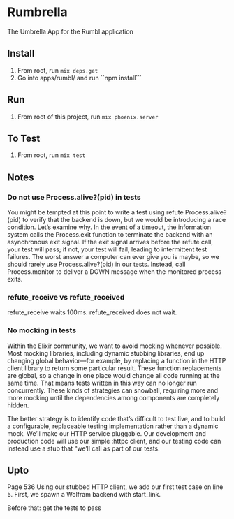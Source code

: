 # Rumbrella

The Umbrella App for the Rumbl application

## Install

1. From root, run ```mix deps.get```
2. Go into apps/rumbl/ and run ``npm install```

## Run

1. From root of this project, run ```mix phoenix.server```

## To Test

1. From root, run ```mix test```

## Notes

### Do not use Process.alive?(pid) in tests

You might be tempted at this point to write a test using refute Process.alive?(pid) to verify that the backend is down, but we would be introducing a race condition. Let’s examine why. In the event of a timeout, the information system calls the Process.exit function to terminate the backend with an asynchronous exit signal. If the exit signal arrives before the refute call, your test will pass; if not, your test will fail, leading to intermittent test failures. The worst answer a computer can ever give you is maybe, so we should rarely use Process.alive?(pid) in our tests. Instead, call Process.monitor to deliver a DOWN message when the monitored process exits.

### refute_receive vs refute_received

refute_receive waits 100ms. refute_received does not wait.

### No mocking in tests

Within the Elixir community, we want to avoid mocking whenever possible. Most mocking libraries, including dynamic stubbing libraries, end up changing global behavior—for example, by replacing a function in the HTTP client library to return some particular result. These function replacements are global, so a change in one place would change all code running at the same time. That means tests written in this way can no longer run concurrently. These kinds of strategies can snowball, requiring more and more mocking until the dependencies among components are completely hidden.

The better strategy is to identify code that’s difficult to test live, and to build a configurable, replaceable testing implementation rather than a dynamic mock. We’ll make our HTTP service pluggable. Our development and production code will use our simple :httpc client, and our testing code can instead use a stub that “we’ll call as part of our tests.


## Upto
Page 536
Using our stubbed HTTP client, we add our first test case on line 5. First, we spawn a Wolfram backend with start_link.

Before that: get the tests to pass
